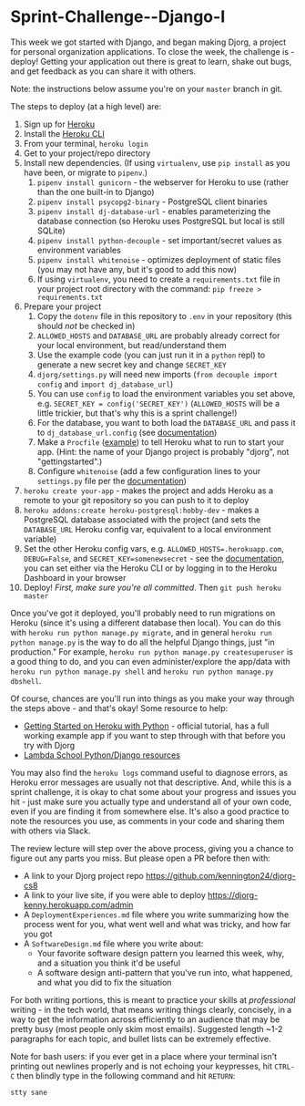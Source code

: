 # Sprint-Challenge--Django-I

This week we got started with Django, and began making Djorg, a project for
personal organization applications. To close the week, the challenge is -
deploy! Getting your application out there is great to learn, shake out bugs,
and get feedback as you can share it with others.

Note: the instructions below assume you're on your `master` branch in git.

The steps to deploy (at a high level) are:

1.  Sign up for [Heroku](https://www.heroku.com/)
2.  Install the [Heroku CLI](https://devcenter.heroku.com/articles/heroku-cli)
3.  From your terminal, `heroku login`
4.  Get to your project/repo directory
5.  Install new dependencies. (If using `virtualenv`, use `pip install` as you have been, or migrate to `pipenv`.)
    1.  `pipenv install gunicorn` - the webserver for Heroku to use (rather than the one built-in to Django)
    2.  `pipenv install psycopg2-binary` - PostgreSQL client binaries
    3.  `pipenv install dj-database-url` - enables parameterizing the database connection (so Heroku uses PostgreSQL but local is still SQLite)
    4.  `pipenv install python-decouple` - set important/secret values as environment variables
    5.  `pipenv install whitenoise` - optimizes deployment of static files (you may not have any, but it's good to add this now)
    6.  If using `virtualenv`, you need to create a `requirements.txt` file in your project root directory with the command: `pip freeze > requirements.txt`
6.  Prepare your project
    1.  Copy the `dotenv` file in this repository to `.env` in your repository (this should _not_ be checked in)
    2.  `ALLOWED_HOSTS` and `DATABASE_URL` are probably already correct for your local environment, but read/understand them
    3.  Use the example code (you can just run it in a `python` repl) to generate a new secret key and change `SECRET_KEY`
    4.  `djorg/settings.py` will need new imports (`from decouple import config` and `import dj_database_url`)
    5.  You can use `config` to load the environment variables you set above, e.g. `SECRET_KEY = config('SECRET_KEY')` (`ALLOWED_HOSTS` will be a little trickier, but that's why this is a sprint challenge!)
    6.  For the database, you want to both load the `DATABASE_URL` and pass it to `dj_database_url.config` (see [documentation](https://github.com/kennethreitz/dj-database-url))
    7.  Make a `Procfile` ([example](https://github.com/heroku/python-getting-started/blob/master/Procfile)) to tell Heroku what to run to start your app. (Hint: the name of your Django project is probably "djorg", not "gettingstarted".)
    8.  Configure `whitenoise` (add a few configuration lines to your `settings.py` file per the [documentation](http://whitenoise.evans.io/en/stable/))
7.  `heroku create your-app` - makes the project and adds Heroku as a remote to your git repository so you can push to it to deploy
8.  `heroku addons:create heroku-postgresql:hobby-dev` - makes a PostgreSQL database associated with the project (and sets the `DATABASE_URL` Heroku config var, equivalent to a local environment variable)
9.  Set the other Heroku config vars, e.g. `ALLOWED_HOSTS=.herokuapp.com`, `DEBUG=False`, and `SECRET_KEY=somenewsecret` - see the [documentation](https://devcenter.heroku.com/articles/config-vars), you can set either via the Heroku CLI or by logging in to the Heroku Dashboard in your browser
10. Deploy! _First, make sure you're all committed_. Then `git push heroku master`

Once you've got it deployed, you'll probably need to run migrations on Heroku
(since it's using a different database then local). You can do this with
`heroku run python manage.py migrate`, and in general
`heroku run python manage.py` is the way to do all the helpful Django things,
just "in production." For example, `heroku run python manage.py createsuperuser`
is a good thing to do, and you can even administer/explore the app/data with
`heroku run python manage.py shell` and `heroku run python manage.py dbshell`.

Of course, chances are you'll run into things as you make your way through the
steps above - and that's okay! Some resource to help:

- [Getting Started on Heroku with Python](https://devcenter.heroku.com/articles/getting-started-with-python#introduction) - official tutorial, has a full working example app if you want to step through with that before you try with Djorg
- [Lambda School Python/Django resources](https://github.com/LambdaSchool/Getting-Started/blob/master/PythonDjango.md)

You may also find the `heroku logs` command useful to diagnose errors, as Heroku
error messages are usually not that descriptive. And, while this is a sprint
challenge, it is okay to chat some about your progress and issues you hit - just
make sure you actually type and understand all of your own code, even if you are
finding it from somewhere else. It's also a good practice to note the resources
you use, as comments in your code and sharing them with others via Slack.

The review lecture will step over the above process, giving you a chance to
figure out any parts you miss. But please open a PR before then with:

- A link to your Djorg project repo
  https://github.com/kennington24/djorg-cs8
- A link to your live site, if you were able to deploy
  https://djorg-kenny.herokuapp.com/admin
- A `DeploymentExperiences.md` file where you write summarizing how the process went for you, what went well and what was tricky, and how far you got
- A `SoftwareDesign.md` file where you write about:
  - Your favorite software design pattern you learned this week, why, and a situation you think it'd be useful
  - A software design anti-pattern that you've run into, what happened, and what you did to fix the situation

For both writing portions, this is meant to practice your skills at
_professional_ writing - in the tech world, that means writing things clearly,
concisely, in a way to get the information across efficiently to an audience
that may be pretty busy (most people only skim most emails). Suggested length
~1-2 paragraphs for each topic, and bullet lists can be extremely effective.

Note for bash users: if you ever get in a place where your terminal isn't
printing out newlines properly and is not echoing your keypresses, hit `CTRL-C`
then blindly type in the following command and hit `RETURN`:

```
stty sane
```
